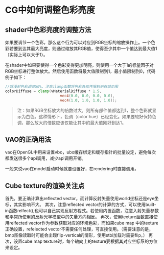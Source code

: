 # CG中如何调整色彩亮度

## shader中色彩亮度的调整方法
如果要调节一个色彩，那么这个行为可以对应到RGB坐标的缩放操作上。一个色彩若要到达其最大亮度，则通过缩放其RGB值，使得至少其中一个值达到最大值1（实际上可以大于1）。

在shader中如果要使得一个色彩变得更加明亮，则使用一个大于1的标量因子对RGB坐标进行整体放大。然后使用函数将最大值限制到1，最小值限制到0，代码例子如下：


```glsl
//将漫射色彩调亮50%，注意clamp函数将色彩各部件限制到有效范围
colorDiffuse = clamp(vMaterialDiffuse * 1.5,
                         vec4(0.0, 0.0, 0.0, 0.0),
                         vec4(1.0, 1.0, 1.0, 1.0));
```

> 注：如果RGB坐标放大的倍数过大，则所有部件值都达到1，整个色彩就显示为白色。这种情形下，色调（color hue）已经变化。如果要较好保持色调，那么放大的倍数应该仅能让其中的最大值刚好到达1。


## VAO的正确用法
vao在OpenGL中用来设置vbo，ubo缓存绑定和缓存指针的批量设定，避免每次都发送很多个api调用，减少api调用开销。

一般来说vao在model启动时候就要设置好，在rendering时直接调用。

## Cube texture的渲染关注点
首先，要正确计算出reflected vector，而计算反射矢量使用world坐标还是eye坐标，其实影响不大。
其次，注意reflected vector的计算的方式，可以使用built-in函数relfect(),也可以自己实现反射方程式。若使用内置函数，注意入射矢量参数和平常所使用的反射光学模型中的矢量方向相反。
再次，使用texture函数直接使用relfected vector作为参数获取对应的环境色彩，而如果cube map 中的texture正确设置，refelected vector不需要任何处理，可直接使用。（需要注意的是，bmp图像读取时可能会出现flip-vertical的情形，使用stbi加载时需要flip。）
再次，设置cube map texture时，每个轴向上的texture要根据其对应坐标系的方位来设定。

